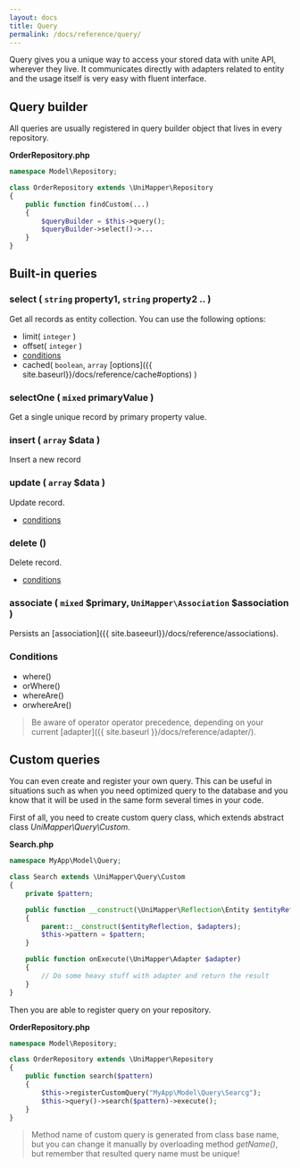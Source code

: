 ```yaml
---
layout: docs
title: Query
permalink: /docs/reference/query/
---
```


Query gives you a unique way to access your stored data with unite API, wherever they live. It communicates directly with adapters related to entity and the usage itself is very easy with fluent interface.

## Query builder
All queries are usually registered in query builder object that lives in every repository.

**OrderRepository.php**

~~~ php
namespace Model\Repository;

class OrderRepository extends \UniMapper\Repository
{
    public function findCustom(...)
    {
        $queryBuilder = $this->query();
        $queryBuilder->select()->...
    }
}
~~~

## Built-in queries

### select ( `string` property1, `string` property2 .. )
Get all records as entity collection. You can use the following options:

- limit( `integer` )
- offset( `integer` )
- [conditions](#Conditions)
- cached( `boolean`, `array` [options]({{ site.baseurl}}/docs/reference/cache#options) )

### selectOne ( `mixed` primaryValue )
Get a single unique record by primary property value.

### insert ( `array` $data )
Insert a new record

### update ( `array` $data )
Update record.

- [conditions](#Conditions)

### delete ()
Delete record.

- [conditions](#Conditions)

### associate ( `mixed` $primary, `UniMapper\Association` $association )

Persists an [association]({{ site.baseeurl}}/docs/reference/associations).

### Conditions

- where()
- orWhere()
- whereAre()
- orwhereAre()

> Be aware of operator operator precedence, depending on your current [adapter]({{ site.baseurl }}/docs/reference/adapter/).

## Custom queries

You can even create and register your own query. This can be useful in situations
such as when you need optimized query to the database and you know that it will be
used in the same form several times in your code.

First of all, you need to create custom query class, which extends abstract class *UniMapper\Query\Custom*.

**Search.php**

~~~ php
namespace MyApp\Model\Query;

class Search extends \UniMapper\Query\Custom
{
    private $pattern;

    public function __construct(\UniMapper\Reflection\Entity $entityReflection, array $adapters, $pattern)
    {
        parent::__construct($entityReflection, $adapters);
        $this->pattern = $pattern;
    }

    public function onExecute(\UniMapper\Adapter $adapter)
    {
        // Do some heavy stuff with adapter and return the result
    }
}
~~~

Then you are able to register query on your repository.

**OrderRepository.php**

~~~ php
namespace Model\Repository;

class OrderRepository extends \UniMapper\Repository
{
    public function search($pattern)
    {
        $this->registerCustomQuery("MyApp\Model\Query\Searcg");
        $this->query()->search($pattern)->execute();
    }
}
~~~

> Method name of custom query is generated from class base name, but you can change it manually by overloading method *getName()*, but remember that resulted query name must be unique!